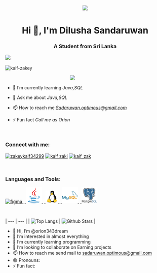 <h1 align="center"<picture><img src = "https://github.com/7oSkaaa/7oSkaaa/blob/main/Images/about_me.gif?raw=true" width = 100px></picture></h1>
<h1 align="center">Hi 👋, I'm Dilusha Sandaruwan</h1>

<h3 align="center">A  Student from Sri Lanka </h3>
<!--horizontal divider(gradiant)-->
<img src="https://user-images.githubusercontent.com/73097560/115834477-dbab4500-a447-11eb-908a-139a6edaec5c.gif">


<p align="left"> <img src="https://komarev.com/ghpvc/?username=kaif-zakey&label=Profile%20views&color=0e75b6&style=flat" alt="kaif-zakey" /> </p>
<picture> <img align="right" src="https://media.giphy.com/media/SWoSkN6DxTszqIKEqv/giphy.gif" width = 300px></picture>
<br>


- 🌱 I’m currently learning *Java,SQL*  

- 💬 Ask me about *Java,SQL*

- 📫 How to reach me *Sadaruwan.optimous@gmail.com*

- ⚡ Fun fact *Call me as Orion*

<br>


<h3 align="left">Connect with me:</h3>
<p align="left">
<a href="https://twitter.com/zakeykaif34299" target="blank"><img align="center" src="https://raw.githubusercontent.com/rahuldkjain/github-profile-readme-generator/master/src/images/icons/Social/twitter.svg" alt="zakeykaif34299" height="30" width="40" /></a>
<a href="https://fb.com/kaif zaki" target="blank"><img align="center" src="https://raw.githubusercontent.com/rahuldkjain/github-profile-readme-generator/master/src/images/icons/Social/facebook.svg" alt="kaif zaki" height="30" width="40" /></a>
<a href="https://instagram.com/kaif_zak" target="blank"><img align="center" src="https://raw.githubusercontent.com/rahuldkjain/github-profile-readme-generator/master/src/images/icons/Social/instagram.svg" alt="kaif_zak" height="30" width="40" /></a>
</p>
<br>
<h3 align="left">Languages and Tools:</h3>
<p align="left"> <a href="https://www.figma.com/" target="_blank" rel="noreferrer"> <img src="https://www.vectorlogo.zone/logos/figma/figma-icon.svg" alt="figma" width="40" height="40"/> </a> <a href="https://www.w3.org/html/" target="_blank" rel="noreferrer"> </a>&nbsp;<a href="https://www.java.com" target="_blank" rel="noreferrer"> <img src="https://raw.githubusercontent.com/devicons/devicon/master/icons/java/java-original.svg" alt="java" width="50" height="50"/> </a>&nbsp;<a href="https://www.linux.org/" target="_blank" rel="noreferrer"> <img src="https://raw.githubusercontent.com/devicons/devicon/master/icons/linux/linux-original.svg" alt="linux" width="40" height="40"/> </a>&nbsp;<a href="https://www.mysql.com/" target="_blank" rel="noreferrer"> <img src="https://raw.githubusercontent.com/devicons/devicon/master/icons/mysql/mysql-original-wordmark.svg" alt="mysql" width="50" height="50"/> </a>&nbsp;<a href="https://www.postgresql.org" target="_blank" rel="noreferrer"> <img src="https://raw.githubusercontent.com/devicons/devicon/master/icons/postgresql/postgresql-original-wordmark.svg" alt="postgresql" width="50" height="50"/> </a> </p>
<br>


| --- | --- |
| ![Top Langs](https://github-readme-stats.vercel.app/api/top-langs/?username=Kaif-Zakey&theme=tokyonight) | ![Github Stars](https://github-readme-stats.vercel.app/api?username=Kaif-Zakey&show_icons=true&locale=en&count_private=true&hide_rank=true&custom_title=My%20GitHub%20Stats&disable_animations=true&theme=tokyonight) |



- 👋 Hi, I’m @orion343dream
- 👀 I’m interested in almost everything
- 🌱 I’m currently learning programming
- 💞️ I’m looking to collaborate on Earning projects
- 📫 How to reach me send mail to sadaruwan.optimous@gmail.com
- 😄 Pronouns:
- ⚡ Fun fact:

<!---
orion343dream/orion343dream is a ✨ special ✨ repository because its `README.md` (this file) appears on your GitHub profile.
You can click the Preview link to take a look at your changes.
--->

